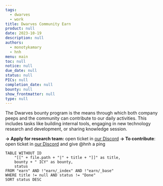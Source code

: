 ```yaml
---
tags: 
  - dwarves
  - work
title: Dwarves Community Earn
product: null
date: 2023-10-19
description: null
authors: 
  - monotykamary
  - hnh
menu: main
toc: null
notice: null
due_date: null
status: null
PICs: null
completion_date: null
bounty: null
show_frontmatter: null
type: null
---
```

The Dwarves bounty program is the means through which both company peeps and the community can contribute to our daily activities. This includes tasks like building internal tools, engaging in new technology research and development, or sharing knowledge session.

**→ Apply for research team:** open ticket in [our Discord](https://discord.com/invite/dwarvesv) 
**→ To contribute**: open ticket in [our Discord](https://discord.com/invite/dwarvesv) and give @hnh a ping 

```dataview
TABLE WITHOUT ID
	"[[" + file.path + "|" + title + "]]" as title,
	bounty + " ICY" as bounty,
	status
FROM "earn" AND !"earn/_index" AND !"earn/_base"
WHERE title != null AND status != "Done"
SORT status DESC
```
